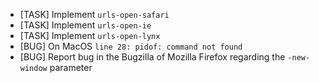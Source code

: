 * [TASK] Implement `urls-open-safari`
* [TASK] Implement `urls-open-ie`
* [TASK] Implement `urls-open-lynx`
* [BUG] On MacOS `line 28: pidof: command not found`
* [BUG] Report bug in the Bugzilla of Mozilla Firefox regarding the `-new-window` parameter
